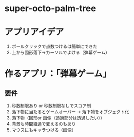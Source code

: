 # super-octo-palm-tree

# アプリアイデア
1. ボールクリックで点数つけるは簡単にできた
2. 上から図形落下→カーソルでよける（弾幕ゲーム）

# 作るアプリ：「弾幕ゲーム」
## 要件
1. 秒数制限あり or 秒数制限なしでスコア制
2. 落下物に当たるとゲームオーバー → 落下物をオブジェクト化
3. 落下物（図形or 画像（透過部分は透過したい））
4. 背景も時間経過で変えるのもあり
5. マウスにもキャラつける（画像）
